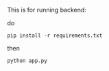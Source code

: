 This is for running backend:

do 

```
pip install -r requirements.txt
```

then 

```
python app.py
```
